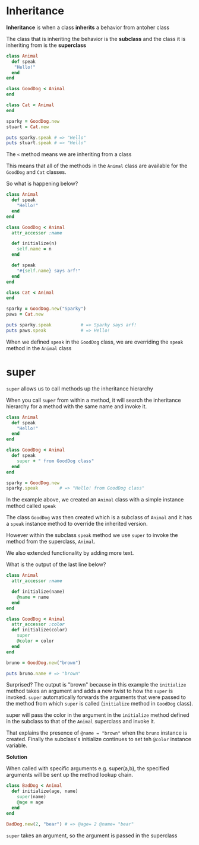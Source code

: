 <h1>Inheritance</h1>

**Inheritance** is when a class **inherits** a behavior from antoher class

The class that is inheriting the behavior is the **subclass** 
and the class it is inheriting from is the **superclass**

```Ruby 
class Animal
  def speak
   "Hello!"
  end
end

class GoodDog < Animal
end

class Cat < Animal
end

sparky = GoodDog.new
stuart = Cat.new

puts sparky.speak # => "Hello"
puts stuart.speak # => "Hello"
```

The `<` method means we are inheriting from a class

This means that all of the methods in the `Animal` class are available for the `GoodDog` and `Cat` classes.

So what is happening below?

```Ruby
class Animal
  def speak
    "Hello!"
  end
end

class GoodDog < Animal
  attr_accessor :name

  def initialize(n)
    self.name = n
  end

  def speak
    "#{self.name} says arf!"
  end
end

class Cat < Animal
end

sparky = GoodDog.new("Sparky")
paws = Cat.new

puts sparky.speak           # => Sparky says arf!
puts paws.speak             # => Hello!
```

When we defined `speak` in the `GoodDog` class, we are overriding the `speak` method in the `Animal` class

<h1>super</h1>

`super` allows us to call methods up the inheritance hierarchy

When you call `super` from within a method, it will search the inheritance hierarchy for a method
with the same name and invoke it.

```Ruby
class Animal
  def speak
    "Hello!"
  end
end

class GoodDog < Animal
  def speak
    super + " from GoodDog class"
  end
end

sparky = GoodDog.new
sparky.speak        # => "Hello! from GoodDog class"
```

In the example above, we created an `Animal` class with a simple instance method called `speak`

The class `GoodDog` was then created which is a subclass of `Animal` and it has a `speak`
instance method to override the inherited version.

However within the subclass `speak` method we use `super` to invoke the method from the superclass, `Animal`.

We also extended functionality by adding more text.

What is the output of the last line below?

```Ruby
class Animal
  attr_accessor :name

  def initialize(name)
    @name = name
  end
end

class GoodDog < Animal
  attr_accessor :color
  def initialize(color)
    super
    @color = color
  end
end

bruno = GoodDog.new("brown")

puts bruno.name # => "brown"
```

Surprised?  The output is "brown" because in this example the `initialize` method
takes an argument and adds a new twist to how the `super` is invoked.  `super` automatically
forwards the arguments that were passed to the method from which `super` is called (`initialize`
method in `GoodDog` class).

super will pass the color in the argument in the `initialize` method defined in the subclass
to that of the `Animal` superclass and invoke it.

That explains the presence of `@name = "brown"` when the `bruno` instance is created.
Finally the subclass's initialize continues to set teh `@color` instance variable.

**Solution**

When called with specific arguments e.g. super(a,b), the specified arguments will be sent up 
the method lookup chain.

```Ruby
class BadDog < Animal
  def initialize(age, name)
    super(name)
    @age = age
  end
end

BadDog.new(2, "bear") # => @age= 2 @name= "bear"
```
`super` takes an argument, so the argument is passed in the superclass

